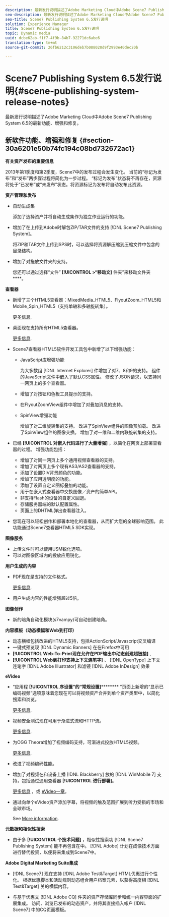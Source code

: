 ```yaml
---
description: 最新发行说明描述了Adobe Marketing Cloud中Adobe Scene7 Publishing System 6.5的最新功能、增强和修复。
seo-description: 最新发行说明描述了Adobe Marketing Cloud中Adobe Scene7 Publishing System 6.5的最新功能、增强和修复。
seo-title: Scene7 Publishing System 6.5发行说明
solution: Experience Manager
title: Scene7 Publishing System 6.5发行说明
topic: Dynamic media
uuid: dcbe62ab-f1f7-4f9b-84b7-92271dc6abe6
translation-type: tm+mt
source-git-commit: 26fb6212c3106deb7b088020d9f2993e40dec20b

---
```



# Scene7 Publishing System 6.5发行说明{#scene-publishing-system-release-notes}

最新发行说明描述了Adobe Marketing Cloud中Adobe Scene7 Publishing System 6.5的最新功能、增强和修复。

## 新软件功能、增强和修复 {#section-30a6201e50b74fc194c08bd732672ac1}

**有关资产发布的重要信息**

2013年第1季度和第2季度，Scene7中的发布过程会发生变化。 当前的“标记为发布”和“发布”两步骤过程将简化为一步过程。 “标记为发布”状态将不再存在，资源将处于“已发布”或“未发布”状态。将资源标记为发布将自动发布此资源。

**资产管理和发布**

* 自动生成集

   添加了选择资产并将自动生成集作为独立作业运行的功能。
* 增加了在上传到Adobe时解包ZIP/TAR文件的支持 [!DNL Scene7 Publishing System]。

   将ZIP和TAR文件上传到SPS时，可以选择将资源解压缩到压缩文件中包含的目录结构。

* 增加了对拖放文件夹的支持。

   您还可以通过选择“文件” **[!UICONTROL >“移动文]** 件夹”来移动文件夹 ****。

**查看器**

* 新增了三个HTML5查看器：MixedMedia_HTML5、FlyoutZoom_HTML5和Mobile_Spin_HTML5（支持单轴和多轴旋转集）。

   [更多信息](http://help.adobe.com/en_US/scene7/using/WS6E593DEA-7D81-4cd6-84B0-85E8BB274176.html#WS1c46793299cf21d77e926d1613177f0a020-8000.html).
* 桌面现在支持所有HTML5查看器。

   [更多信息](http://help.adobe.com/en_US/scene7/using/WS6E593DEA-7D81-4cd6-84B0-85E8BB274176.html#WS1c46793299cf21d77e926d1613177f0a020-8000.html).
* Scene7查看器HTML5软件开发工具包中新增了以下增强功能：

   * JavaScript库增强功能

      为大多数组 [!DNL Internet Explorer] 件增加了对7、8和9的支持。 组件的JavaScript文件中嵌入了默认CSS属性。 修改了JSON请求，以支持同一网页上的多个查看器。
   * 增加了对按钮和色板工具提示的支持。
   * 在FlyoutZoomView组件中增加了对叠加消息的支持。
   * SpinView增强功能

      增加了对二维旋转集的支持。 改进了SpinView组件的图像预加载。 改进了SpinView组件的图像交换。 增加了对一维和二维内联旋转集的支持。

* 已经 **[!UICONTROL 对嵌入代码进行了大量增强]** ，以简化在网页上部署查看器的过程。 增强功能包括：

   * 增加了对同一网页上多个通用视频查看器的支持。
   * 增加了对网页上多个现有AS3/AS2查看器的支持。
   * 添加了设置DIV背景颜色的功能。
   * 增加了应用透明度的功能。
   * 添加了设置自定义图标叠加的功能。
   * 用于在嵌入式查看器中交换图像／资产的简单API。
   * 非支持Flash的设备的自定义回退。
   * 存储服务器端的默认配置属性。
   * 页面上的DHTML弹出查看器注入。

* 您现在可以轻松创作和部署本地化的查看器，从而扩大您的全球影响范围。 此功能通过Scene7查看器HTML5 SDK实现。

**图像服务**

* 上传文件时可以使用USM锐化选项。
* 可以对图像区域内的投放应用锐化。

**用户生成的内容**

* PDF现在是支持的文件格式。

   [更多信息](http://help.adobe.com/en_US/scene7/using/WSe8b0455615e2dc47-2df907a712f31201b35-8000.html).
* 用户生成内容的性能增强超过5倍。

**图像创作**

* 新的暗角自动化模块(s7vampy)可自动创建暗角。

**内容模板（动态横幅和Web到打印）**

* 动态横幅包括改进的HTML5支持，包括ActionScript/Javascript交叉编译
* 一键式预览现 [!DNL Dynamic Banners] 在在Firefox中可用
* **[!UICONTROL Web-To-Print现在允许在PDF输出中动态创建超链接]** ,
* **[!UICONTROL Web到打印支持上下文连笔字]** 、 [!DNL OpenType] 上下文连笔字 [!DNL Adobe Illustrator] 和滤镜 [!DNL Adobe InDesign] 效果

**eVideo**

* “应用程 **[!UICONTROL 序设置”的“常规设置]********** ”页面上新增的“显示已编码视频”选项意味着您现在可以将视频资产合并到单个资产类型中，以简化搜索和浏览。

   [更多信息](http://help.adobe.com/en_US/scene7/using/WSCCBA9D3A-06A3-4f29-AF6B-36CBB2A655F1.html).

* 视频安全测试现在可用于渐进式流和HTTP流。

   [更多信息](http://help.adobe.com/en_US/scene7/using/WSd968ca97bf01df72-5efde3a123268dd80f5-8000.html).
* 为OGG Theora增加了视频编码支持，可渐进式投放HTML5视频。

   [更多信息](http://help.adobe.com/en_US/scene7/using/WSE86ACF2B-BD50-4c48-A1D7-9CD4405B62D0.html#WS1c46793299cf21d7-39fae9c1131ba8968f7-7fff.html).
* 改进了视频编码性能。
* 增加了对视频在和设备上播 [!DNL Blackberry] 放的 [!DNL WinMobile 7] 支持，包括通过通用查看器 **[!UICONTROL 进行部署]**。

   [更多信息](http://help.adobe.com/en_US/scene7/using/WS6E593DEA-7D81-4cd6-84B0-85E8BB274176.html#WS1c46793299cf21d77e926d1613177f0a020-8000.html) ，或 [eVideo一章](http://help.adobe.com/en_US/scene7/using/WS53492AE1-6029-45d8-BF80-F4B5CF33EB08.html)。

* 通过向单个eVideo资产添加字幕，将视频的触及范围扩展到听力受损的市场和全球市场。

   See [More information](http://help.adobe.com/en_US/scene7/using/WS98ca2e6790647c06-6f6f53e137b959f094-8000.html).

**元数据和相似性搜索**

* 由于多 **[!UICONTROL 个技术问题]** ，相似性搜索功 [!DNL Scene7 Publishing System] 能不再包含在中。 [!DNL Adobe] 计划在成像技术方面进行替代投资，以便将来集成到Scene7中。

**Adobe Digital Marketing Suite集成**

* [!DNL Scene7] 现在支持 [!DNL Adobe Test&Target] HTML优惠进行个性化。 根据优惠脚本和活动规则动态组合用户档案元素，以获得高度相 [!DNL Test&Target] 关的横幅内容。

* 与基于优惠文 [!DNL Adobe CQ] 件夹的资产存储库同步和统一内容界面的扩展集成。 访问、浏览已发布的动态资产，并将其直接插入帐户 [!DNL Scene7] 中的CQ页面模板。

